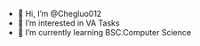- 👋 Hi, I’m @Chegluo012
- 👀 I’m interested in VA Tasks 
- 🌱 I’m currently learning BSC.Computer Science 

<!---
Chegluo012/Chegluo012 is a ✨ special ✨ repository because its `README.md` (this file) appears on your GitHub profile.
You can click the Preview link to take a look at your changes.
--->
